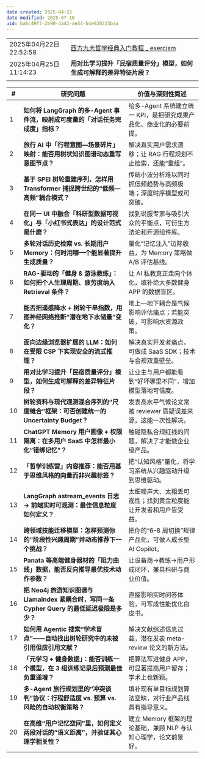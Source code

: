 ```yaml
---
date created: 2025-04-22
date modified: 2025-07-10
uid: babc49f7-2b90-4a42-ae54-b4e620215baa
---
```


|                     |                                                           |
| ------------------- | --------------------------------------------------------- |
| 2025年04月22日22:52:58 | [西方九大哲学经典入门教程 _ exercism](西方九大哲学经典入门教程%20_%20exercism.md) |
| 2025年04月25日11:14:23 | **用对比学习提升「民宿质量评分」模型，如何生成可解释的差异特征片段？**                     |
|                     |                                                           |

| #   | 研究问题                                                              | 价值与深刻性简述                                |
| --- | ----------------------------------------------------------------- | --------------------------------------- |
| 1   | **如何将 LangGraph 的多-Agent 事件流，映射成可度量的「对话任务完成度」指标？**                | 给多-Agent 系统建立统一 KPI，是把研究成果产品化、商业化的必要前提。|
| 2   | **旅行 AI 中「行程意图—场景碎片」映射：能否用树状知识图谱动态重写意图节点？**                       | 解决真实用户需求漂移；让 RAG 行程规划不止检索，还能“重组”。|
| 3   | **基于 SPEI 树轮重建序列，怎样用 Transformer 捕捉跨世纪的“低频—高频”耦合模式？**             | 传统小波分析难以同时抓低频趋势与高频极端；深度时序模型或可突破。|
| 4   | **在同一 UI 中融合「科研型数据可视化」与「小红书式表达」的设计范式是什麽？**                        | 找到说服专家与吸引大众的平衡点，可衍生方法论和开源组件库。|
| 5   | **多轮对话历史检索 vs. 长期用户 Memory：何时用哪一个能显著提升生成质量？**                     | 量化“记忆注入”边际收益，为 Memory 策略做 A/B 评估基线。|
| 6   | **RAG-驱动的「健身 & 游泳教练」：如何把个人生理周期、疲劳度纳入 Retrieval 条件？**              | 让 AI 私教真正走向个体化，填补绝大多数健身 APP 的数据盲区。|
| 7   | **能否把遥感降水 + 树轮干旱指数，用图神经网络推断“潜在地下水储量”变化？**                         | 地上—地下耦合是气候影响评估痛点；若能突破，可影响水资源政策。|
| 8   | **面向边缘浏览器扩展的 LLM：如何在受限 CSP 下实现安全的流式推理？**                          | 解决真实开发者痛点，可做成 SaaS SDK；技术与合规双重壁垒。|
| 9   | **用对比学习提升「民宿质量评分」模型，如何生成可解释的差异特征片段？**                             | 让业主与用户都能看到“好坏哪里不同”，增加模型落地可信度。|
| 10  | **树轮资料与现代观测混合序列的“尺度缝合”框架：可否创建统一的 Uncertainty Budget？**            | 发表高水平气候论文常被 reviewer 质疑误差来源，这能一次性解决。|
| 11  | **ChatGPT Memory 用户画像 + 权限隔离：在多用户 SaaS 中怎样最小化“错绑记忆”？**            | 触碰隐私合规红线的问题，解决了才能做企业级产品。|
| 12  | **「哲学训练营」内容推荐：能否用基于思维风格的向量而非兴趣标签？**                               | 把“认知风格”量化，将学习系统从兴趣驱动升级到思维驱动。|
| 13  | **LangGraph astream_events 日志 → 前端实时可观测：最佳信息粒度如何定义？**             | 太细噪声大、太粗丢可视性；找到黄金粒度能让开发者和用户皆受益。|
| 14  | **跨领域技能迁移模型：怎样预测你的“阶段性兴趣周期”并动态推荐下一个挑战？**                          | 把你的“6–8 周切换”规律产品化，可做人成长型 AI Copilot。|
| 15  | **Panata 等高端健身器材的「阻力曲线」数据，能否反向推导最优技术动作参数？**                       | 让设备商→教练→用户形成闭环，兼具科研与商业价值。|
| 16  | **把 Neo4j 旅游知识图谱与 LlamaIndex 紧耦合时，写同一条 Cypher Query 的最低延迟极限是多少？** | 直接影响实时问答体验，可写成性能优化白皮书。|
| 17  | **如何用 Agentic 搜索“学术盲点”——自动找出树轮研究中的未被引用但应引用文献？**                   | 解决文献综述信息过载，潜在发表 meta-review 论文的新方法。|
| 18  | **「元学习 + 健身数据」：能否训练一个模型，在 3 组训练记录后预测最佳负重递增？**                     | 把算法写进健身 APP，可显著提高用户留存；学术上也新颖。|
| 19  | **多-Agent 旅行规划里的“冲突谈判”协议：行程舒适度 vs. 预算 vs. 风险的自动权衡策略？**            | 填补现有单目标规划算法空缺，对行业产品线具有指导意义。|
| 20  | **在高维“用户记忆空间”里，如何定义两段对话的“语义距离”，并验证其心理学相关性？**                      | 建立 Memory 框架的理论基础，兼顾 NLP 与认知心理学，论文前景好。|

